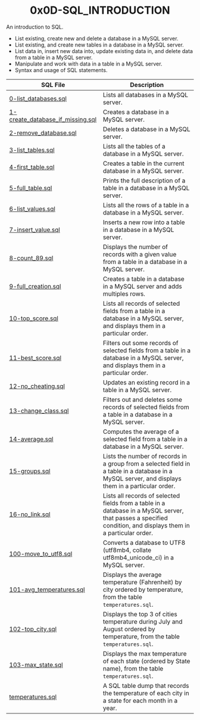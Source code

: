<h1 align="center"><b>0x0D-SQL_INTRODUCTION</b></h1>

An introduction to SQL. 

<ul>
<li>List existing, create new and delete a database in a MySQL server.</li>
<li>List existing, and create new tables in a database in a MySQL server.</li>
<li>List data in, insert new data into, update existing data in, and delete data from a table in a MySQL server.</li>
<li>Manipulate and work with data in a table in a MySQL server.</li>
<li>Syntax and usage of SQL statements.</li> 
</ul>

|SQL File | Description |
|---|---|
|[0-list_databases.sql](https://github.com/GM-Samuelstein/alx-higher_level_programming/blob/master/0x0D-SQL_introduction/0-list_databases.sql)|Lists all databases in a MySQL server.|
|[1-create_database_if_missing.sql](https://github.com/GM-Samuelstein/alx-higher_level_programming/blob/master/0x0D-SQL_introduction/1-create_database_if_missing.sql)|Creates a database in a MySQL server.|
|[2-remove_database.sql](https://github.com/GM-Samuelstein/alx-higher_level_programming/blob/master/0x0D-SQL_introduction/2-remove_database.sql)|Deletes a database in a MySQL server.|
|[3-list_tables.sql](https://github.com/GM-Samuelstein/alx-higher_level_programming/blob/master/0x0D-SQL_introduction/3-list_tables.sql)|Lists all the tables of a database in a MySQL server.|
|[4-first_table.sql](https://github.com/GM-Samuelstein/alx-higher_level_programming/blob/master/0x0D-SQL_introduction/4-first_table.sql)|Creates a table in the current database in a MySQL server.|
|[5-full_table.sql](https://github.com/GM-Samuelstein/alx-higher_level_programming/blob/master/0x0D-SQL_introduction/5-full_table.sql)|Prints the full description of a table in a database in a MySQL server.|
|[6-list_values.sql](https://github.com/GM-Samuelstein/alx-higher_level_programming/blob/master/0x0D-SQL_introduction/6-list_values.sql)|Lists all the rows of a table in a database in a MySQL server.|
|[7-insert_value.sql](https://github.com/GM-Samuelstein/alx-higher_level_programming/blob/master/0x0D-SQL_introduction/7-insert_value.sql)|Inserts a new row into a table in a database in a MySQL server.|
|[8-count_89.sql](https://github.com/GM-Samuelstein/alx-higher_level_programming/blob/master/0x0D-SQL_introduction/8-count_89.sql)|Displays the number of records with a given value from a table in a database in a MySQL server.|
|[9-full_creation.sql](https://github.com/GM-Samuelstein/alx-higher_level_programming/blob/master/0x0D-SQL_introduction/9-full_creation.sql)|Creates a table in a database in a MySQL server and adds multiples rows.|
|[10-top_score.sql](https://github.com/GM-Samuelstein/alx-higher_level_programming/blob/master/0x0D-SQL_introduction/10-top_score.sql)|Lists all records of selected fields from a table in a database in a MySQL server, and displays them in a particular order.|
|[11-best_score.sql](https://github.com/GM-Samuelstein/alx-higher_level_programming/blob/master/0x0D-SQL_introduction/11-best_score.sql)|Filters out some records of selected fields from a table in a database in a MySQL server, and displays them in a particular order.|
|[12-no_cheating.sql](https://github.com/GM-Samuelstein/alx-higher_level_programming/blob/master/0x0D-SQL_introduction/12-no_cheating.sql)|Updates an existing record in a table in a MySQL server.|
|[13-change_class.sql](https://github.com/GM-Samuelstein/alx-higher_level_programming/blob/master/0x0D-SQL_introduction/13-change_class.sql)|Filters out and deletes some records of selected fields from a table in a database in a MySQL server.|
|[14-average.sql](https://github.com/GM-Samuelstein/alx-higher_level_programming/blob/master/0x0D-SQL_introduction/14-average.sql)|Computes the average of a selected field from a table in a database in a MySQL server.|
|[15-groups.sql](https://github.com/GM-Samuelstein/alx-higher_level_programming/blob/master/0x0D-SQL_introduction/15-groups.sql)|Lists the number of records in a group from a selected field in a table in a database in a MySQL server, and displays them in a particular order.|
|[16-no_link.sql](https://github.com/GM-Samuelstein/alx-higher_level_programming/blob/master/0x0D-SQL_introduction/16-no_link.sql)|Lists all records of selected fields from a table in a database in a MySQL server, that passes a specified condition, and displays them in a particular order.|
|[100-move_to_utf8.sql](https://github.com/GM-Samuelstein/alx-higher_level_programming/blob/master/0x0D-SQL_introduction/100-move_to_utf8.sql)|Converts a database to UTF8 (utf8mb4, collate utf8mb4_unicode_ci) in a MySQL server.|
|[101-avg_temperatures.sql](https://github.com/GM-Samuelstein/alx-higher_level_programming/blob/master/0x0D-SQL_introduction/101-avg_temperatures.sql)|Displays the average temperature (Fahrenheit) by city ordered by temperature, from the table `temperatures.sql`.|
|[102-top_city.sql](https://github.com/GM-Samuelstein/alx-higher_level_programming/blob/master/0x0D-SQL_introduction/102-top_city.sql)|Displays the top 3 of cities temperature during July and August ordered by temperature, from the table `temperatures.sql`.|
|[103-max_state.sql](https://github.com/GM-Samuelstein/alx-higher_level_programming/blob/master/0x0D-SQL_introduction/103-max_state.sql)|Displays the max temperature of each state (ordered by State name), from the table `temperatures.sql`.|
|[temperatures.sql](https://github.com/GM-Samuelstein/alx-higher_level_programming/blob/master/0x0D-SQL_introduction/temperatures.sql)|A SQL table dump that records the temperature of each city in a state for each month in a year. |

